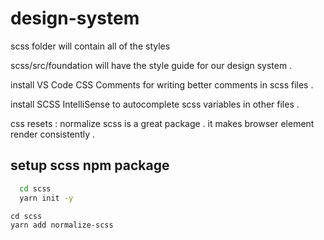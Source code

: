 # design-system

scss folder will contain all of the styles 

scss/src/foundation will have the style guide for our design system .

install VS Code CSS Comments for writing better comments in scss files . 

install SCSS IntelliSense to autocomplete scss variables in other files . 

css resets : normalize scss is a great package . it makes browser element render consistently .

## setup scss npm package 

```bash
  cd scss
  yarn init -y
```

```
cd scss
yarn add normalize-scss
```
